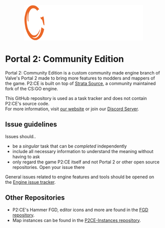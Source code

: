 <p align="center">
  <img width=384 src=".assets/logo.png"/>
</p>

# Portal 2: Community Edition

Portal 2: Community Edition is a custom community made engine branch of Valve's Portal 2 made to bring more features to modders and mappers of the game.
P2:CE is built on top of [Strata Source](https://stratasource.org/), a community maintained fork of the CS:GO engine.

This GitHub repository is used as a task tracker and does not contain P2:CE's source code.  
For more information, visit [our website](https://www.portal2communityedition.com) or join our [Discord Server](https://p2ce.org/discord).

## Issue guidelines
Issues should..
- be a _singular_ task that can be _completed_ independently
- include all necessary information to understand the meaning without having to ask
- only regard the game P2:CE itself and not Portal 2 or other open source repositories. Open your issue there

General issues related to engine features and tools should be opened on the [Engine issue tracker](https://github.com/StrataSource/Engine).

## Other Repositories
* P2:CE's Hammer FGD, editor icons and more are found in the [FGD repository](https://github.com/StrataSource/FGD).
* Map instances can be found in the [P2CE-Instances repository](https://github.com/StrataSource/P2CE-Instances).
